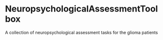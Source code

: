 # NeuropsychologicalAssessmentToolbox
A collection of neuropsychological assessment tasks for the glioma patients
